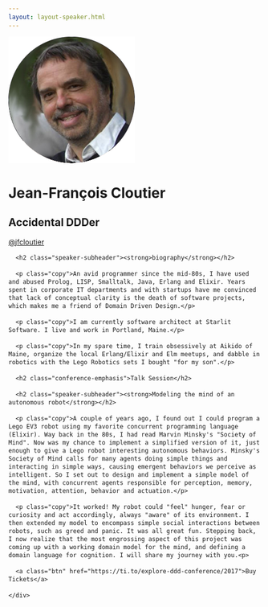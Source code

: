 ```yaml
---
layout: layout-speaker.html
---
```


<div class="container section featured-speaker">
  <div class="row">
    <div class="col-xs-12 col-sm-2 img-container">
      <img class="speaker-page-img" src="../img/speakers/Jean-Francois-Cloutier-ON.png" />
      </div>
    <div class="col-xs-12 col-sm-10 copy-container">
      <h1 class="speaker-header">Jean-François Cloutier</h1>
      <h2 class="speaker-subtitle">Accidental DDDer</h2>
      <p class="copy"><a class="speaker-handle" href="https://twitter.com/@jfcloutier" target="_blank">@jfcloutier</a></p>

      <h2 class="speaker-subheader"><strong>biography</strong></h2>

      <p class="copy">An avid programmer since the mid-80s, I have used and abused Prolog, LISP, Smalltalk, Java, Erlang and Elixir. Years spent in corporate IT departments and with startups have me convinced that lack of conceptual clarity is the death of software projects, which makes me a friend of Domain Driven Design.</p>

      <p class="copy">I am currently software architect at Starlit Software. I live and work in Portland, Maine.</p>

      <p class="copy">In my spare time, I train obsessively at Aikido of Maine, organize the local Erlang/Elixir and Elm meetups, and dabble in robotics with the Lego Robotics sets I bought "for my son".</p>

      <h2 class="conference-emphasis">Talk Session</h2>

      <h2 class="speaker-subheader"><strong>Modeling the mind of an autonomous robot</strong></h2>

      <p class="copy">A couple of years ago, I found out I could program a Lego EV3 robot using my favorite concurrent programming language (Elixir). Way back in the 80s, I had read Marvin Minsky's "Society of Mind". Now was my chance to implement a simplified version of it, just enough to give a Lego robot interesting autonomous behaviors. Minsky's Society of Mind calls for many agents doing simple things and interacting in simple ways, causing emergent behaviors we perceive as intelligent. So I set out to design and implement a simple model of the mind, with concurrent agents responsible for perception, memory, motivation, attention, behavior and actuation.</p>

      <p class="copy">It worked! My robot could "feel" hunger, fear or curiosity and act accordingly, always "aware" of its environment. I then extended my model to encompass simple social interactions between robots, such as greed and panic. It was all great fun. Stepping back, I now realize that the most engrossing aspect of this project was coming up with a working domain model for the mind, and defining a domain language for cognition. I will share my journey with you.<p>

      <a class="btn" href="https://ti.to/explore-ddd-conference/2017">Buy Tickets</a>

    </div>
</div>
</div>
